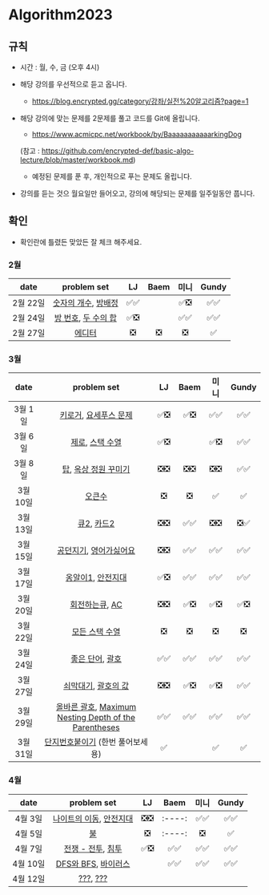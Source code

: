 # Algorithm2023

## 규칙
- 시간 : 월, 수, 금 (오후 4시)
- 해당 강의를 우선적으로 듣고 옵니다.
   - https://blog.encrypted.gg/category/강좌/실전%20알고리즘?page=1
- 해당 강의에 맞는 문제를 2문제를 풀고 코드를 Git에 올립니다.
   - https://www.acmicpc.net/workbook/by/BaaaaaaaaaaarkingDog
   
   (참고 : https://github.com/encrypted-def/basic-algo-lecture/blob/master/workbook.md)
   - 예정된 문제를 푼 후, 개인적으로 푸는 문제도 올립니다.
- 강의를 듣는 것으 월요일만 들어오고, 강의에 해당되는 문제를 일주일동안 풉니다.

## 확인
- 확인란에 틀렸든 맞았든 잘 체크 해주세요.

### 2월
| date       | problem set          | LJ | Baem | 미니 | Gundy |
| :----------: | :--------------------: | :----: | :----: | :----: | :----: |
|2월 22일|[숫자의 개수](https://www.acmicpc.net/problem/2577), [방배정](https://www.acmicpc.net/problem/13300)| ✅✅ | | ✅❎ | ✅✅ |
|2월 24일|[방 번호](https://www.acmicpc.net/problem/1475), [두 수의 합](https://www.acmicpc.net/problem/3273)| ✅❎ | | ✅✅ | ✅✅ |
|2월 27일|[에디터](https://www.acmicpc.net/problem/1406) | ❎ | ❎ | ❎ | ✅ |

### 3월
| date       | problem set          | LJ | Baem | 미니 | Gundy |
| :----------: | :--------------------: | :----: | :----: | :----: | :----: |
|3월 1일|[키로거](https://www.acmicpc.net/problem/5397), [요세푸스 문제](https://www.acmicpc.net/problem/1158)| ✅❎ | ✅❎ | ✅✅ | ✅✅ |
|3월 6일|[제로](https://www.acmicpc.net/problem/10773), [스택 수열](https://www.acmicpc.net/problem/1874)| ✅❎ | | ✅❎  | ✅✅ |
|3월 8일|[탑](https://www.acmicpc.net/problem/2493), [옥상 정원 꾸미기](https://www.acmicpc.net/problem/6198)| ❎❎ | ❎❎ | ❎❎  | ✅✅ |
|3월 10일|[오큰수](https://www.acmicpc.net/problem/17298)| ❎ | ❎ |✅ | ✅ |
|3월 13일|[큐2](https://www.acmicpc.net/problem/18258), [카드2](https://www.acmicpc.net/problem/2164)| ❎❎ | ✅✅ | ❎❎  | ❎✅ |
|3월 15일|[공던지기](https://school.programmers.co.kr/learn/courses/30/lessons/120843), [영어가싫어요](https://school.programmers.co.kr/learn/courses/30/lessons/120894)| ❎❎ | ✅✅ | ✅✅ | ✅✅ |
|3월 17일|[옹알이1](https://school.programmers.co.kr/learn/courses/30/lessons/120956), [안전지대](https://school.programmers.co.kr/learn/courses/30/lessons/120866)| ✅❎ | ✅✅ | ✅✅ | ✅✅ |
|3월 20일|[회전하는큐](https://www.acmicpc.net/problem/1021), [AC](https://www.acmicpc.net/problem/5430)| ❎❎ | ✅❎ | ✅❎| ✅❎ |
|3월 22일|[모든 스택 수열](https://www.acmicpc.net/problem/23284)|❎ | ❎ |❎ | ❎ |
|3월 24일|[좋은 단어](https://www.acmicpc.net/problem/3986), [괄호](https://www.acmicpc.net/problem/9012) |✅✅ | ✅✅ |✅✅ | ✅✅ |
|3월 27일|[쇠막대기](https://www.acmicpc.net/problem/10799), [괄호의 값](https://www.acmicpc.net/problem/2504) | ❎❎| ✅❎ |✅❎ | ✅✅ |
|3월 29일|[올바른 괄호](https://school.programmers.co.kr/learn/courses/30/lessons/12909), [Maximum Nesting Depth of the Parentheses](https://leetcode.com/problems/maximum-nesting-depth-of-the-parentheses/) |✅✅ | ✅✅ | ✅✅| ✅✅ |
|3월 31일|[단지번호붙이기](https://www.acmicpc.net/problem/2667) (한번 풀어보세용) | ✅ | | ✅ | ✅ |

### 4월
| date       | problem set          | LJ | Baem | 미니 | Gundy |
| :----------: | :--------------------: | :----: | :----: | :----: | :----: |
|4월 3일|[나이트의 이동](https://www.acmicpc.net/problem/7562), [안전지대](https://www.acmicpc.net/problem/2468)| ❎❎ | :----: | ✅✅ | ✅✅ |
|4월 5일|[불](https://www.acmicpc.net/problem/5427)| ❎ | :----: | ❎ | ✅ |
|4월 7일|[전쟁 - 전투](https://www.acmicpc.net/problem/1303), [침투](https://www.acmicpc.net/problem/13565)| ✅❎ | ✅✅ | ✅✅ | ✅✅ |
|4월 10일|[DFS와 BFS](https://www.acmicpc.net/problem/1260), [바이러스](https://www.acmicpc.net/problem/2606)| | ✅✅ | ✅✅ | ✅✅ |
|4월 12일|[???](https://www.acmicpc.net/), [???](https://www.acmicpc.net/)| |  |  |  |

